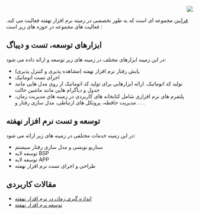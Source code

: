 <p align="right">
  <img src="https://github.com/user-attachments/assets/5b7501da-c814-4090-b7c1-5660454bb2b6">
</p>




[فرابین](https://faraabinco.ir/) مجموعه ای است که به طور تخصصی در زمینه نرم افزار نهفته فعالیت می کند.
فعالیت های مجموعه در حوزه های زیر است : 
## ابزارهای توسعه، تست و دیباگ
در این زمینه ابزارهای مختلف در زمینه های زیر توسعه و ارائه داده می شود:
- پایش رفتار نرم افزار نهفته (مشاهده پذیری و کنترل پذیری)
- اجرای تست اتوماتیک
- تولید کد اتوماتیک. ارائه ابزارهایی برای تولید کد اتوماتیک از روی مدل هایی مانند جدول و دیاگرام هایی مانند ماشین حالت
- پلتفرم های نرم افزاری شامل کتابخانه های کاربردی در زمینه های مدیریت زمان، مدیریت حافظه، پروتکل های ارتباطی، مدل سازی رفتار و . . .
## توسعه و تست نرم افزار نهفته
در این زمینه خدمات مختلفی در زمینه های زیر ارائه می شود:
- سناریو نویسی و مدل سازی رفتار سیستم
- توسعه لایه BSP
- توسعه لایه APP
- طراحی و اجرای تست نرم افزار نهفته

## مقالات کاربردی
- [اندازه گیری زمان در نرم افزار نهفته](https://github.com/faraabin/chrono/wiki/%D8%A7%D9%86%D8%AF%D8%A7%D8%B2%D9%87-%DA%AF%DB%8C%D8%B1%DB%8C-%D8%B2%D9%85%D8%A7%D9%86-%D8%AF%D8%B1-%D9%86%D8%B1%D9%85-%D8%A7%D9%81%D8%B2%D8%A7%D8%B1-%D9%86%D9%87%D9%81%D8%AA%D9%87)
- [توسعه نرم افزار نهفته](https://github.com/faraabin/faraabin/wiki/%D8%AA%D9%88%D8%B3%D8%B9%D9%87-%D9%86%D8%B1%D9%85-%D8%A7%D9%81%D8%B2%D8%A7%D8%B1-%D9%86%D9%87%D9%81%D8%AA%D9%87)
<!--
**faraabin/faraabin** is a ✨ _special_ ✨ repository because its `README.md` (this file) appears on your GitHub profile.

Here are some ideas to get you started:

- 🔭 I’m currently working on ...
- 🌱 I’m currently learning ...
- 👯 I’m looking to collaborate on ...
- 🤔 I’m looking for help with ...
- 💬 Ask me about ...
- 📫 How to reach me: ...
- 😄 Pronouns: ...
- ⚡ Fun fact: ...
-->
